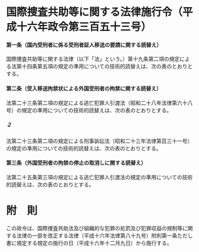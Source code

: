 # 国際捜査共助等に関する法律施行令（平成十六年政令第三百五十三号）
#### 第一条（国内受刑者に係る受刑者証人移送の要請に関する読替え）
国際捜査共助等に関する法律（以下「法」という。）第十九条第二項の規定による法第十四条第五項の規定の準用についての技術的読替えは、次の表のとおりとする。
#### 第二条（受入移送拘禁状による外国受刑者の拘禁に関する読替え）
法第二十三条第二項の規定による逃亡犯罪人引渡法（昭和二十八年法律第六十八号）の規定の準用についての技術的読替えは、次の表のとおりとする。
##### ２
法第二十三条第二項の規定による刑事訴訟法（昭和二十三年法律第百三十一号）の規定の準用についての技術的読替えは、次の表のとおりとする。
#### 第三条（外国受刑者の拘禁の停止の取消しに関する読替え）
法第二十五条第三項の規定による逃亡犯罪人引渡法の規定の準用についての技術的読替えは、次の表のとおりとする。
# 附　則
この政令は、国際捜査共助法及び組織的な犯罪の処罰及び犯罪収益の規制等に関する法律の一部を改正する法律（平成十六年法律第八十九号）附則第一条ただし書に規定する規定の施行の日（平成十六年十二月九日）から施行する。
